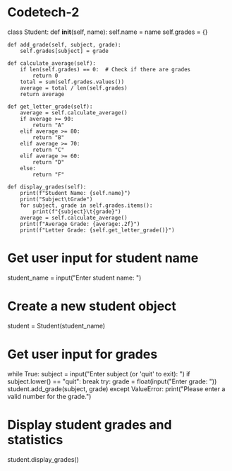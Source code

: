 # Codetech-2
class Student:
    def __init__(self, name):
        self.name = name
        self.grades = {}

    def add_grade(self, subject, grade):
        self.grades[subject] = grade

    def calculate_average(self):
        if len(self.grades) == 0:  # Check if there are grades
            return 0
        total = sum(self.grades.values())
        average = total / len(self.grades)
        return average

    def get_letter_grade(self):
        average = self.calculate_average()
        if average >= 90:
            return "A"
        elif average >= 80:
            return "B"
        elif average >= 70:
            return "C"
        elif average >= 60:
            return "D"
        else:
            return "F"

    def display_grades(self):
        print(f"Student Name: {self.name}")
        print("Subject\tGrade")
        for subject, grade in self.grades.items():
            print(f"{subject}\t{grade}")
        average = self.calculate_average()
        print(f"Average Grade: {average:.2f}")
        print(f"Letter Grade: {self.get_letter_grade()}")

# Get user input for student name
student_name = input("Enter student name: ")

# Create a new student object
student = Student(student_name)

# Get user input for grades
while True:
    subject = input("Enter subject (or 'quit' to exit): ")
    if subject.lower() == "quit":
        break
    try:
        grade = float(input("Enter grade: "))
        student.add_grade(subject, grade)
    except ValueError:
        print("Please enter a valid number for the grade.")

# Display student grades and statistics
student.display_grades()
